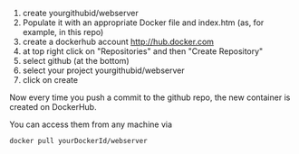 1. create yourgithubid/webserver
1. Populate it with an appropriate Docker file and index.htm (as, for example, in this repo)
1. create a dockerhub account http://hub.docker.com
1. at top right click on "Repositories" and then "Create Repository"
1. select github (at the bottom)
1. select your project yourgithubid/webserver
1. click on create

Now every time you push a commit to the github repo, the new container is created on DockerHub.

You can access them from any machine via
```
docker pull yourDockerId/webserver
```
